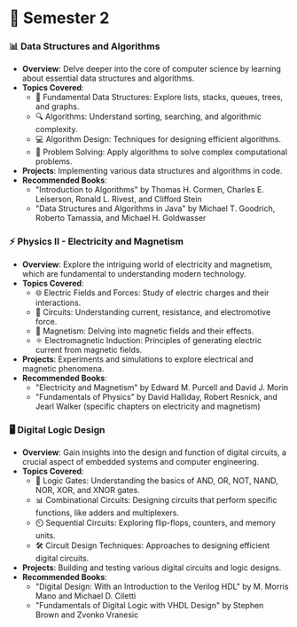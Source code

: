 # 📘 Semester 2

### 📊 Data Structures and Algorithms
- **Overview**: Delve deeper into the core of computer science by learning about essential data structures and algorithms.
- **Topics Covered**:
  - 🌳 Fundamental Data Structures: Explore lists, stacks, queues, trees, and graphs.
  - 🔍 Algorithms: Understand sorting, searching, and algorithmic complexity.
  - 💻 Algorithm Design: Techniques for designing efficient algorithms.
  - 🧩 Problem Solving: Apply algorithms to solve complex computational problems.
- **Projects**: Implementing various data structures and algorithms in code.
- **Recommended Books**:
  - "Introduction to Algorithms" by Thomas H. Cormen, Charles E. Leiserson, Ronald L. Rivest, and Clifford Stein
  - "Data Structures and Algorithms in Java" by Michael T. Goodrich, Roberto Tamassia, and Michael H. Goldwasser

### ⚡ Physics II - Electricity and Magnetism
- **Overview**: Explore the intriguing world of electricity and magnetism, which are fundamental to understanding modern technology.
- **Topics Covered**:
  - 🌐 Electric Fields and Forces: Study of electric charges and their interactions.
  - 🔌 Circuits: Understanding current, resistance, and electromotive force.
  - 🧲 Magnetism: Delving into magnetic fields and their effects.
  - ⚛️ Electromagnetic Induction: Principles of generating electric current from magnetic fields.
- **Projects**: Experiments and simulations to explore electrical and magnetic phenomena.
- **Recommended Books**:
  - "Electricity and Magnetism" by Edward M. Purcell and David J. Morin
  - "Fundamentals of Physics" by David Halliday, Robert Resnick, and Jearl Walker (specific chapters on electricity and magnetism)

### 🖥️ Digital Logic Design
- **Overview**: Gain insights into the design and function of digital circuits, a crucial aspect of embedded systems and computer engineering.
- **Topics Covered**:
  - 🧠 Logic Gates: Understanding the basics of AND, OR, NOT, NAND, NOR, XOR, and XNOR gates.
  - 📊 Combinational Circuits: Designing circuits that perform specific functions, like adders and multiplexers.
  - ⏲️ Sequential Circuits: Exploring flip-flops, counters, and memory units.
  - 🛠️ Circuit Design Techniques: Approaches to designing efficient digital circuits.
- **Projects**: Building and testing various digital circuits and logic designs.
- **Recommended Books**:
  - "Digital Design: With an Introduction to the Verilog HDL" by M. Morris Mano and Michael D. Ciletti
  - "Fundamentals of Digital Logic with VHDL Design" by Stephen Brown and Zvonko Vranesic
